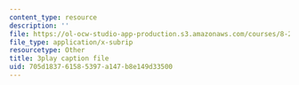 ```yaml
---
content_type: resource
description: ''
file: https://ol-ocw-studio-app-production.s3.amazonaws.com/courses/8-286-the-early-universe-fall-2013/705d183761585397a147b8e149d33500_moyD_yeviMY.vtt
file_type: application/x-subrip
resourcetype: Other
title: 3play caption file
uid: 705d1837-6158-5397-a147-b8e149d33500
---
```

